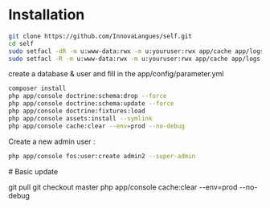 # Installation

``` bash
git clone https://github.com/InnovaLangues/self.git
cd self
sudo setfacl -dR -m u:www-data:rwx -m u:youruser:rwx app/cache app/logs
sudo setfacl -R -m u:www-data:rwx -m u:youruser:rwx app/cache app/logs
```

create a database & user and fill in the app/config/parameter.yml

``` bash
composer install
php app/console doctrine:schema:drop --force
php app/console doctrine:schema:update --force
php app/console doctrine:fixtures:load
php app/console assets:install --symlink
php app/console cache:clear --env=prod --no-debug

```

Create a new admin user :

``` bash
php app/console fos:user:create admin2 --super-admin

```

# Basic update 

git pull
git checkout master
php app/console cache:clear --env=prod --no-debug